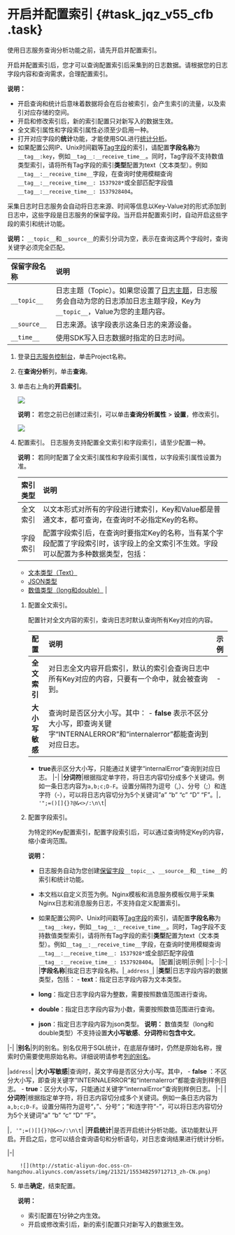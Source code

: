# 开启并配置索引 {#task_jqz_v55_cfb .task}

使用日志服务查询分析功能之前，请先开启并配置索引。

开启并配置索引后，您才可以查询配置索引后采集到的日志数据。请根据您的日志字段内容和查询需求，合理配置索引。

**说明：** 

-   开启查询和统计后意味着数据将会在后台被索引，会产生索引的流量，以及索引对应存储的空间。
-   开启和修改索引后，新的索引配置只对新写入的数据生效。
-   全文索引属性和字段索引属性必须至少启用一种。
-   打开对应字段的**统计**功能，才能使用SQL进行[统计分析](intl.zh-CN/用户指南/查询与分析/实时分析简介.md)。
-   如果配置公网IP、Unix时间戳等[Tag字段](../intl.zh-CN/产品简介/基本概念/日志.md#table_jvn_5fd_jbb)的索引，请配置**字段名称**为`__tag__:key`，例如`__tag__:__receive_time__`。同时，Tag字段不支持数值类型索引，请将所有Tag字段的索引**类型**配置为text（文本类型）。例如`__tag__:__receive_time__`字段，在查询时使用模糊查询`__tag__:__receive_time__: 1537928*`或全部匹配字段值`__tag__:__receive_time__: 1537928404`。

采集日志时日志服务会自动将日志来源、时间等信息以Key-Value对的形式添加到日志中，这些字段是日志服务的保留字段。当开启并配置索引时，自动开启这些字段的索引和统计功能。

**说明：** `__topic__`和`__source__`的索引分词为空，表示在查询这两个字段时，查询关键字必须完全匹配。

|保留字段名称|说明|
|:-----|:-|
|`__topic__`|日志主题（Topic）。如果您设置了[日志主题](intl.zh-CN/用户指南/Logtail采集/文本日志/生成主题.md)，日志服务会自动为您的日志添加日志主题字段，Key为`__topic__`，Value为您的主题内容。|
|`__source__`|日志来源。该字段表示这条日志的来源设备。|
|`__time__`|使用SDK写入日志数据时指定的日志时间。|

1.  登录[日志服务控制台](https://sls.console.aliyun.com)，单击Project名称。 
2.  在**查询分析**列，单击**查询**。 
3.  单击右上角的**开启索引**。 

    ![](http://static-aliyun-doc.oss-cn-hangzhou.aliyuncs.com/assets/img/21321/155348259712614_zh-CN.png)

    **说明：** 若您之前已创建过索引，可以单击**查询分析属性** \> **设置**，修改索引。

    ![](http://static-aliyun-doc.oss-cn-hangzhou.aliyuncs.com/assets/img/21321/155348259714015_zh-CN.png)

4.  配置索引。 日志服务支持配置全文索引和字段索引，请至少配置一种。

    **说明：** 若同时配置了全文索引属性和字段索引属性，以字段索引属性设置为准。

    |索引类型|说明|
    |:---|:-|
    |全文索引|以文本形式对所有的字段进行建索引，Key和Value都是普通文本，都可查询，在查询时不必指定Key的名称。|
    |字段索引|配置字段索引后，在查询时要指定Key的名称，当有某个字段配置了字段索引时，该字段上的全文索引不生效。字段可以配置为多种数据类型，包括：

    -   [文本类型（Text）](intl.zh-CN/用户指南/查询与分析/索引数据类型/文本类型.md)
    -   [JSON类型](intl.zh-CN/用户指南/查询与分析/索引数据类型/JSON类型.md)
    -   [数值类型（long和double）](intl.zh-CN/用户指南/查询与分析/索引数据类型/数值类型.md)
|

    1.  配置全文索引。 

        配置针对全文内容的索引，查询日志时默认查询所有Key对应的内容。

        |配置|说明|示例|
        |:-|:-|:-|
        |**全文索引**|对日志全文内容开启索引，默认的索引会查询日志中所有Key对应的内容，只要有一个命中，就会被查询到。|-|
        |**大小写敏感**|查询时是否区分大小写。其中：        -   **false** 表示不区分大小写，即查询关键字“INTERNALERROR”和“internalerror”都能查询到对应日志。
        -   **true**表示区分大小写，只能通过关键字“internalError”查询到对应日志。
|-|
        |**分词符**|根据指定单字符，将日志内容切分成多个关键词。例如一条日志内容为`a,b;c;D-F`。设置分隔符为逗号（,）、分号（;）和连字符（-），可以将日志内容切分为5个关键词”a” “b” “c” “D” “F”。|`, '";=()[]{}?@&<>/:\n\t`|

    2.  配置字段索引。 

        为特定的Key配置索引，配置字段索引后，可以通过查询特定Key的内容，缩小查询范围。

        **说明：** 

        -   日志服务自动为您创建[保留字段](#)`__topic__`、`__source__`和`__time__`的索引和统计功能。

        -   本文档以自定义页签为例。Nginx模板和消息服务模板仅用于采集Nginx日志和消息服务日志，不支持自定义配置索引。

        -   如果配置公网IP、Unix时间戳等[Tag字段](../intl.zh-CN/产品简介/基本概念/日志.md#table_jvn_5fd_jbb)的索引，请配置**字段名称**为`__tag__:key`，例如`__tag__:__receive_time__`。同时，Tag字段不支持数值类型索引，请将所有Tag字段的索引**类型**配置为text（文本类型）。例如`__tag__:__receive_time__`字段，在查询时使用模糊查询`__tag__:__receive_time__: 1537928*`或全部匹配字段值`__tag__:__receive_time__: 1537928404`。
        |配置|说明|示例|
        |:-|:-|:-|
        |**字段名称**|指定日志字段名称。|`_address_`|
        |**类型**|日志字段内容的数据类型，包括：        -   **text**：指定日志字段内容为文本类型。
        -   **long**：指定日志字段内容为整数，需要按照数值范围进行查询。
        -   **double**：指定日志字段内容为小数，需要按照数值范围进行查询。
        -   **json**：指定日志字段内容为json类型。
**说明：** 数值类型（long和double类型）不支持设置**大小写敏感**、**分词符**和**包含中文**。

|-|
        |**别名**|列的别名。别名仅用于SQL统计，在底层存储时，仍然是原始名称，搜索时仍需要使用原始名称。详细说明请参考[列的别名](intl.zh-CN/用户指南/查询与分析/SQL分析语法与功能/列的别名.md)。

|`address`|
        |**大小写敏感**|查询时，英文字母是否区分大小写。其中，        -    **false** ：不区分大小写，即查询关键字“INTERNALERROR”和“internalerror”都能查询到样例日志。
        -   **true**：区分大小写，只能通过关键字“internalError”查询到样例日志。
|-|
        |**分词符**|根据指定单字符，将日志内容切分成多个关键词。例如一条日志内容为`a,b;c;D-F`。设置分隔符为逗号“，”、分号“；”和连字符“-”，可以将日志内容切分为5个关键词”a” “b” “c” “D” “F”。

|`, '";=()[]{}?@&<>/:\n\t`|
        |**开启统计**|是否开启统计分析功能。该功能默认开启。开启之后，您可以结合查询语句和分析语句，对日志查询结果进行统计分析。

|-|

        ![](http://static-aliyun-doc.oss-cn-hangzhou.aliyuncs.com/assets/img/21321/155348259712713_zh-CN.png)

5.  单击**确定**，结束配置。 

    **说明：** 

    -   索引配置在1分钟之内生效。
    -   开启或修改索引后，新的索引配置只对新写入的数据生效。

